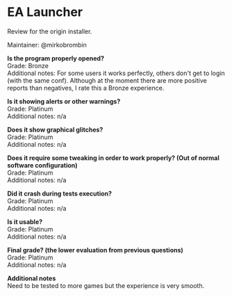 # EA Launcher
Review for the origin installer.

Maintainer: @mirkobrombin

**Is the program properly opened?**  
Grade: Bronze  
Additional notes: For some users it works perfectly, others don't get to login (with the same conf). Although at the moment there are more positive reports than negatives, I rate this a Bronze experience.

**Is it showing alerts or other warnings?**  
Grade: Platinum  
Additional notes: n/a

**Does it show graphical glitches?**  
Grade: Platinum  
Additional notes: n/a

**Does it require some tweaking in order to work properly? (Out of normal software configuration)**  
Grade: Platinum  
Additional notes: n/a

**Did it crash during tests execution?**  
Grade: Platinum  
Additional notes: n/a

**Is it usable?**  
Grade: Platinum  
Additional notes: n/a

**Final grade? (the lower evaluation from previous questions)**  
Grade: Platinum  
Additional notes: n/a

**Additional notes**  
Need to be tested to more games but the experience is very smooth.
